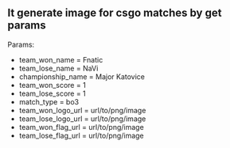 ## It generate image for csgo matches by get params 

Params:
* team_won_name = Fnatic
* team_lose_name = NaVi
* championship_name = Major Katovice
* team_won_score = 1
* team_lose_score = 1
* match_type = bo3
* team_won_logo_url = url/to/png/image
* team_lose_logo_url = url/to/png/image
* team_won_flag_url = url/to/png/image
* team_lose_flag_url = url/to/png/image
